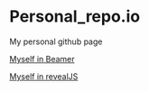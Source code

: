 # Personal_repo.io
My personal github page


[Myself in Beamer](beamer.qmd)

[Myself in revealJS](revealJS.html)


